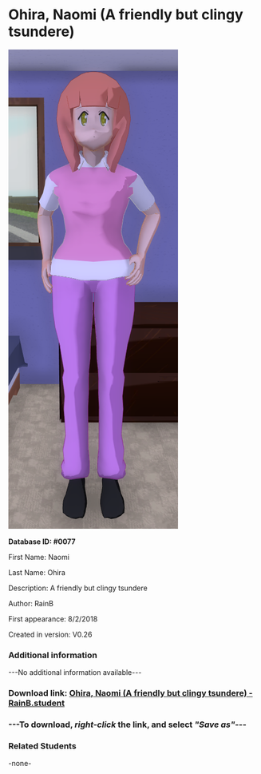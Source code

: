 # Ohira, Naomi (A friendly but clingy tsundere)

<img src="../../Files/Images/Ohira, Naomi (A friendly but clingy tsundere).png" title="Ohira, Naomi (A friendly but clingy tsundere) - RainB">

**Database ID: #0077**

First Name: Naomi

Last Name: Ohira

Description: A friendly but clingy tsundere

Author: RainB

First appearance: 8/2/2018

Created in version: V0.26

### Additional information

---No additional information available---

### Download link: <a href="https://raw.githubusercontent.com/Arbiter1223/Daigaku-Gurashi-Custom-Students/master/Files/Student%20Files/Ohira%2C%20Naomi%20(A%20friendly%20but%20clingy%20tsundere)%20-%20RainB.student">Ohira, Naomi (A friendly but clingy tsundere) - RainB.student</a>

### ---**To download, _right-click_ the link, and select _"Save as"_**---

### Related Students

-none-
